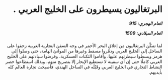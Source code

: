 <h1 dir="rtl">البرتغاليون يسيطرون على الخليج العربي .</h1>

<h5 dir="rtl">العام الهجري:  915

العام الميلادي: 1509

</h5>

<p dir="rtl">لما تمكَّن البرتغاليون من إغلاق البحر الأحمر في وجه السفن التجارية العربية زحفوا على الساحل إلى الخليج العربي ودمَّروا مسقط وغيرها من الموانئ الهامة، حتى وصلوا إلى هرمز وبسطوا سيطرتهم عليها، وأقاموا الثكنات العسكرية، وفرضوا سيادتهم على الخليج العربي كاملًا حتى إن أي سفينة لا تستطيع الإبحار إلا بتصريح منهم، وبذلك استطاعوا حصر النشاط التجاري في الخليج العربي وقَبْلَه في الساحل الهندي، فأصبحت تجارة العالم كله بأيديهم.</p></br>
